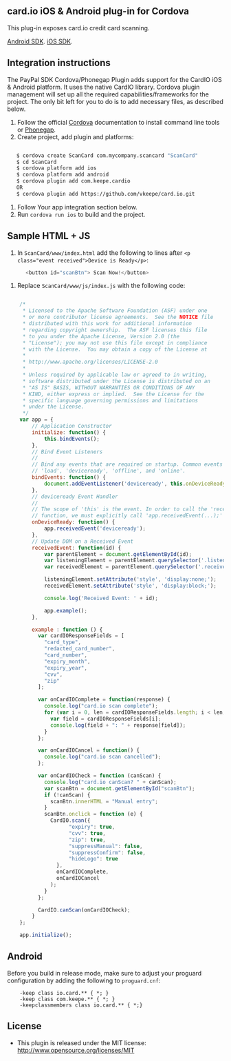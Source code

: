 card.io iOS & Android plug-in for Cordova
-----------------------------------------

This plug-in exposes card.io credit card scanning.

[Android SDK](https://github.com/card-io/card.io-Android-SDK.git).
[iOS SDK](https://github.com/card-io/card.io-iOS-SDK.git).

Integration instructions
------------------------

The PayPal SDK Cordova/Phonegap Plugin adds support for the CardIO iOS & Android platform. It uses the native CardIO library. Cordova plugin management will set up all the required capabilities/frameworks for the project. The only bit left for you to do is to add necessary files, as described below.

1.	Follow the official [Cordova](https://cordova.apache.org) documentation to install command line tools or [Phonegap](http://phonegap.com/install/).
2.	Create project, add plugin and platforms:

```bash

   $ cordova create ScanCard com.mycompany.scancard "ScanCard"
   $ cd ScanCard
   $ cordova platform add ios
   $ cordova platform add android
   $ cordova plugin add com.keepe.cardio
   OR
   $ cordova plugin add https://github.com/vkeepe/card.io.git
```

1.	Follow Your app integration section below.
2.	Run `cordova run ios` to build and the project.

Sample HTML + JS
----------------

1.	In `ScanCard/www/index.html` add the following to lines after `<p class="event received">Device is Ready</p>`:

```javascript
      <button id="scanBtn"> Scan Now!</button>
```

1.	Replace `ScanCard/www/js/index.js` with the following code:

```javascript

    /*
     * Licensed to the Apache Software Foundation (ASF) under one
     * or more contributor license agreements.  See the NOTICE file
     * distributed with this work for additional information
     * regarding copyright ownership.  The ASF licenses this file
     * to you under the Apache License, Version 2.0 (the
     * "License"); you may not use this file except in compliance
     * with the License.  You may obtain a copy of the License at
     *
     * http://www.apache.org/licenses/LICENSE-2.0
     *
     * Unless required by applicable law or agreed to in writing,
     * software distributed under the License is distributed on an
     * "AS IS" BASIS, WITHOUT WARRANTIES OR CONDITIONS OF ANY
     * KIND, either express or implied.  See the License for the
     * specific language governing permissions and limitations
     * under the License.
     */
    var app = {
        // Application Constructor
        initialize: function() {
            this.bindEvents();
        },
        // Bind Event Listeners
        //
        // Bind any events that are required on startup. Common events are:
        // 'load', 'deviceready', 'offline', and 'online'.
        bindEvents: function() {
            document.addEventListener('deviceready', this.onDeviceReady, false);
        },
        // deviceready Event Handler
        //
        // The scope of 'this' is the event. In order to call the 'receivedEvent'
        // function, we must explicitly call 'app.receivedEvent(...);'
        onDeviceReady: function() {
            app.receivedEvent('deviceready');
        },
        // Update DOM on a Received Event
        receivedEvent: function(id) {
            var parentElement = document.getElementById(id);
            var listeningElement = parentElement.querySelector('.listening');
            var receivedElement = parentElement.querySelector('.received');

            listeningElement.setAttribute('style', 'display:none;');
            receivedElement.setAttribute('style', 'display:block;');

            console.log('Received Event: ' + id);

            app.example();
        },

        example : function () {
          var cardIOResponseFields = [
            "card_type",
            "redacted_card_number",
            "card_number",
            "expiry_month",
            "expiry_year",
            "cvv",
            "zip"
          ];

          var onCardIOComplete = function(response) {
            console.log("card.io scan complete");
            for (var i = 0, len = cardIOResponseFields.length; i < len; i++) {
              var field = cardIOResponseFields[i];
              console.log(field + ": " + response[field]);
            }
          };

          var onCardIOCancel = function() {
            console.log("card.io scan cancelled");
          };

          var onCardIOCheck = function (canScan) {
            console.log("card.io canScan? " + canScan);
            var scanBtn = document.getElementById("scanBtn");
            if (!canScan) {
              scanBtn.innerHTML = "Manual entry";
            }
            scanBtn.onclick = function (e) {
              CardIO.scan({
                    "expiry": true,
                    "cvv": true,
                    "zip": true,
                    "suppressManual": false,
                    "suppressConfirm": false,
                    "hideLogo": true
                },
                onCardIOComplete,
                onCardIOCancel
              );
            }
          };

          CardIO.canScan(onCardIOCheck);
        }
    };

    app.initialize();

```

Android
-------

Before you build in release mode, make sure to adjust your proguard configuration by adding the following to `proguard.cnf`:
```
    -keep class io.card.** { *; }
    -keep class com.keepe.** { *; }
    -keepclassmembers class io.card.** { *;}
```
License
-------

-	This plugin is released under the MIT license: http://www.opensource.org/licenses/MIT
